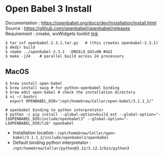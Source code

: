 # Open Babel 3 Install
Documentation : https://openbabel.org/docs/dev/Installation/install.html    
Source : https://github.com/openbabel/openbabel/releases  
Requirement : cmake, wxWidgets toolkit [link](https://github.com/jihunni/Linux/blob/master/Software_Cheminfo/wxWidgets.md)
```
$ tar zxf openbabel-2.3.1.tar.gz   # (this creates openbabel-2.3.1)
$ mkdir build
$ cmake ../openbabel-2.3.1  -DBUILD_GUI=ON #GUI
$ make -j24    # parallel build across 24 processors
```
## MacOS
```
$ brew install open-babel
$ brew install swig # for python-openbabel binding
$ brew edit open-babel # check the installation directory
$ vi ~/.bashrc
  export OPENBABEL_DIR="/opt/homebrew/Cellar/open-babel/3.1.1_2/"

# openbabel binding to python interpretator
$ python -c pip install --global-option=build_ext --global-option="-I$OPENBABEL_DIR/include/openbabel3" --global-option="-L$OPENBABEL_DIR/lib" openbabel
```
- Installation location : `/opt/homebrew/Cellar/open-babel/3.1.1_2/include/openbabel3/openbabel`
- Default binding python interpretator : `/opt/homebrew/Cellar/python@3.12/3.12.3/bin/python3`
